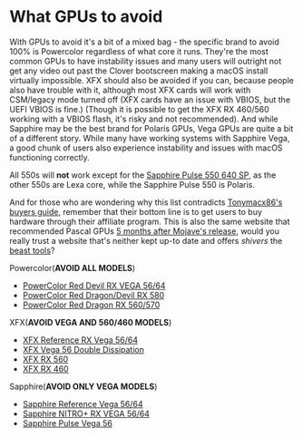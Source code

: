 # What GPUs to avoid

With GPUs to avoid it's a bit of a mixed bag - the specific brand to avoid 100% is Powercolor regardless of what core it runs. They're the most common GPUs to have instability issues and many users will outright not get any video out past the Clover bootscreen making a macOS install virtually impossible. XFX should also be avoided if you can, because people also have trouble with it, although most XFX cards will work with CSM/legacy mode turned off (XFX cards have an issue with VBIOS, but the UEFI VBIOS is fine.) (Though it is possible to get the XFX RX 460/560 working with a VBIOS flash, it's risky and not recommended). And while Sapphire may be the best brand for Polaris GPUs, Vega GPUs are quite a bit of a different story. While many have working systems with Sapphire Vega, a good chunk of users also experience instability and issues with macOS functioning correctly.

All 550s will **not** work except for the [Sapphire Pulse 550 640 SP](https://www.sapphiretech.com/en/consumer/pulse-rx-550-2g-g5-1), as the other 550s are Lexa core, while the Sapphire Pulse 550 is Polaris.

And for those who are wondering why this list contradicts [Tonymacx86's buyers guide](https://www.tonymacx86.com/buyersguide/building-a-customac-hackintosh-the-ultimate-buyers-guide/#AMD_Graphics_Cards), remember that their bottom line is to get users to buy hardware through their affiliate program. This is also the same website that recommended Pascal GPUs [5 months after Mojave's release](https://web.archive.org/web/20190213211919/https://www.tonymacx86.com/buyersguide/building-a-customac-hackintosh-the-ultimate-buyers-guide/), would you really trust a website that's neither kept up-to date and offers _shivers_ the [beast tools](https://github.com/khronokernel/Tonymcx86-stance)?

Powercolor\(**AVOID ALL MODELS**\)

* [PowerColor Red Devil RX VEGA 56/64](https://www.powercolor.com/product?id=1511340918)
* [PowerColor Red Dragon/Devil RX 580](https://www.powercolor.com/products?id=1492658578&type=1493173705)
* [PowerColor Red Dragon RX 560/570](https://www.powercolor.com/products?id=1492658578&type=1493173679)

XFX\(**AVOID VEGA AND 560/460 MODELS**\)

* [XFX Reference RX Vega 56/64](http://xfxforce.com/en-us/products/amd-radeon-vega#*)
* [XFX Vega 56 Double Dissipation](http://xfxforce.com/en-us/products/amd-radeon-vega/amd-radeon-rx-vega-56-hbm2-8gb-3xdp-hdmi-double-dissipation-rx-vegaldff6)
* [XFX RX 560](http://xfxforce.com/en-us/products/amd-radeon-rx-500-series#*)
* [XFX RX 460](http://xfxforce.com/en-us/products/amd-radeon-rx-400-series#*)

Sapphire\(**AVOID ONLY VEGA MODELS**\)

* [Sapphire Reference Vega 56/64](https://www.sapphiretech.com/en/consumer/21275-02-radeon-rx-vega64-8g-hbm2)
* [Sapphire NITRO+ RX VEGA 56/64](https://www.sapphiretech.com/en/consumer/nitro-rx-vega64-8g-hbm2)
* [Sapphire Pulse Vega 56](https://www.sapphiretech.com/en/consumer/pulse-rx-vega56-8g-hbm2)

